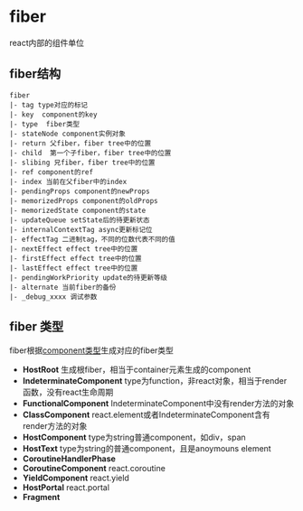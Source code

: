 # fiber
react内部的组件单位

## fiber结构
```
fiber
|- tag type对应的标记
|- key  component的key
|- type  fiber类型
|- stateNode component实例对象
|- return 父fiber，fiber tree中的位置
|- child  第一个子fiber，fiber tree中的位置
|- slibing 兄fiber，fiber tree中的位置
|- ref component的ref
|- index 当前在父fiber中的index
|- pendingProps component的newProps
|- memorizedProps component的oldProps
|- memorizedState component的state
|- updateQueue setState后的待更新状态
|- internalContextTag async更新标记位
|- effectTag 二进制tag，不同的位数代表不同的值
|- nextEffect effect tree中的位置
|- firstEffect effect tree中的位置
|- lastEffect effect tree中的位置
|- pendingWorkPriority update的待更新等级
|- alternate 当前fiber的备份
|- _debug_xxxx 调试参数 
```

## fiber 类型
fiber根据[component类型](./component.md)生成对应的fiber类型

* **HostRoot** 生成根fiber，相当于container元素生成的component
* **IndeterminateComponent** type为function，非react对象，相当于render函数，没有react生命周期
* **FunctionalComponent** IndeterminateComponent中没有render方法的对象
* **ClassComponent** react.element或者IndeterminateComponent含有render方法的对象
* **HostComponent** type为string普通component，如div，span
* **HostText**  type为string的普通component，且是anoymouns element
* **CoroutineHandlerPhase** 
* **CoroutineComponent**  react.coroutine
* **YieldComponent**  react.yield
* **HostPortal**  react.portal
* **Fragment** 

